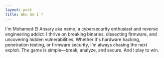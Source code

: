 ```yaml
---
layout: post
title: Who Am I ?
---
```


I'm Mohamed El Ansary aka nemo, a cybersecurity enthusiast and reverse engineering addict. I thrive on breaking binaries, dissecting firmware, and uncovering hidden vulnerabilities. Whether it's hardware hacking, penetration testing, or firmware security, I’m always chasing the next exploit. The game is simple—break, analyze, and secure. And I play to win.